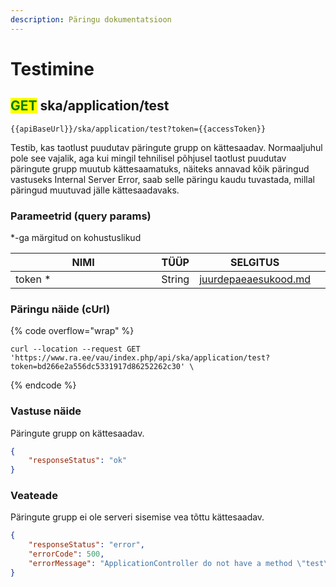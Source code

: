 ```yaml
---
description: Päringu dokumentatsioon
---
```


# Testimine

## <mark style="color:green;">GET</mark> ska/application/test

```
{{apiBaseUrl}}/ska/application/test?token={{accessToken}}
```

Testib, kas taotlust puudutav päringute grupp on kättesaadav. Normaaljuhul pole see vajalik, aga kui mingil tehnilisel põhjusel taotlust puudutav päringute grupp muutub kättesaamatuks, näiteks annavad kõik päringud vastuseks Internal Server Error, saab selle päringu kaudu tuvastada, millal päringud muutuvad jälle kättesaadavaks.

### Parameetrid (query params)

\*-ga märgitud on kohustuslikud

<table><thead><tr><th width="248">NIMI</th><th>TÜÜP</th><th>SELGITUS</th><th data-hidden></th></tr></thead><tbody><tr><td>token *</td><td>String</td><td><a data-mention href="../../juurdepaeaesukood.md">juurdepaeaesukood.md</a></td><td></td></tr></tbody></table>

### Päringu näide (cUrl)

{% code overflow="wrap" %}
```shell
curl --location --request GET 'https://www.ra.ee/vau/index.php/api/ska/application/test?token=bd266e2a556dc5331917d86252262c30' \
```
{% endcode %}

### Vastuse näide

Päringute grupp on kättesaadav.

```json
{
    "responseStatus": "ok"
}
```

### Veateade

Päringute grupp ei ole serveri sisemise vea tõttu kättesaadav.

```json
{
    "responseStatus": "error",
    "errorCode": 500,
    "errorMessage": "ApplicationController do not have a method \"test\"."
}
```
